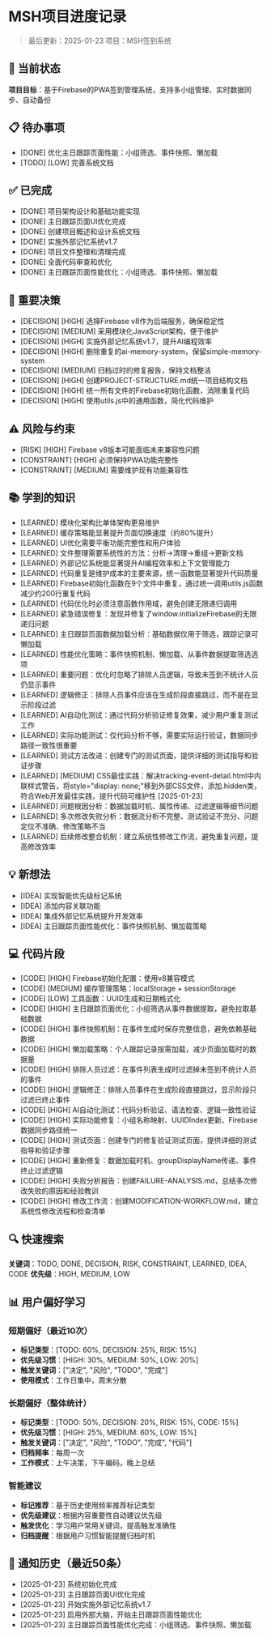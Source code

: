 # MSH项目进度记录

> 最后更新：2025-01-23
> 项目：MSH签到系统

## 🎯 当前状态

**项目目标**：基于Firebase的PWA签到管理系统，支持多小组管理、实时数据同步、自动备份

## 📋 待办事项

- [DONE] 优化主日跟踪页面性能：小组筛选、事件快照、懒加载
- [TODO] [LOW] 完善系统文档

## ✅ 已完成

- [DONE] 项目架构设计和基础功能实现
- [DONE] 主日跟踪页面UI优化完成
- [DONE] 创建项目概述和设计系统文档
- [DONE] 实施外部记忆系统v1.7
- [DONE] 项目文件整理和清理完成
- [DONE] 全面代码审查和优化
- [DONE] 主日跟踪页面性能优化：小组筛选、事件快照、懒加载

## 🎯 重要决策

- [DECISION] [HIGH] 选择Firebase v8作为后端服务，确保稳定性
- [DECISION] [MEDIUM] 采用模块化JavaScript架构，便于维护
- [DECISION] [HIGH] 实施外部记忆系统v1.7，提升AI编程效率
- [DECISION] [HIGH] 删除重复的ai-memory-system，保留simple-memory-system
- [DECISION] [MEDIUM] 归档过时的修复报告，保持文档整洁
- [DECISION] [HIGH] 创建PROJECT-STRUCTURE.md统一项目结构文档
- [DECISION] [HIGH] 统一所有文件的Firebase初始化函数，消除重复代码
- [DECISION] [HIGH] 使用utils.js中的通用函数，简化代码维护

## ⚠️ 风险与约束

- [RISK] [HIGH] Firebase v8版本可能面临未来兼容性问题
- [CONSTRAINT] [HIGH] 必须保持PWA功能完整性
- [CONSTRAINT] [MEDIUM] 需要维护现有功能兼容性

## 📚 学到的知识

- [LEARNED] 模块化架构比单体架构更易维护
- [LEARNED] 缓存策略能显著提升页面切换速度（约80%提升）
- [LEARNED] UI优化需要平衡功能完整性和用户体验
- [LEARNED] 文件整理需要系统性的方法：分析→清理→重组→更新文档
- [LEARNED] 外部记忆系统能显著提升AI编程效率和上下文管理能力
- [LEARNED] 代码重复是维护成本的主要来源，统一函数能显著提升代码质量
- [LEARNED] Firebase初始化函数在9个文件中重复，通过统一调用utils.js函数减少约200行重复代码
- [LEARNED] 代码优化时必须注意函数作用域，避免创建无限递归调用
- [LEARNED] 紧急错误修复：发现并修复了window.initializeFirebase的无限递归问题
- [LEARNED] 主日跟踪页面数据加载分析：基础数据仅用于筛选，跟踪记录可懒加载
- [LEARNED] 性能优化策略：事件快照机制、懒加载、从事件数据提取筛选选项
- [LEARNED] 重要问题：优化时忽略了排除人员逻辑，导致未签到不统计人员仍显示事件
- [LEARNED] 逻辑修正：排除人员事件应该在生成阶段直接跳过，而不是在显示阶段过滤
- [LEARNED] AI自动化测试：通过代码分析验证修复效果，减少用户重复测试工作
- [LEARNED] 实际功能测试：仅代码分析不够，需要实际运行验证，数据同步路径一致性很重要
- [LEARNED] 测试方法改进：创建专门的测试页面，提供详细的测试指导和验证步骤
- [LEARNED] [MEDIUM] CSS最佳实践：解决tracking-event-detail.html中内联样式警告，将style="display: none;"移到外部CSS文件，添加.hidden类，符合Web开发最佳实践，提升代码可维护性 [2025-01-23]
- [LEARNED] 问题根因分析：数据加载时机、属性传递、过滤逻辑等细节问题
- [LEARNED] 多次修改失败分析：数据流分析不完整、测试验证不充分、问题定位不准确、修改策略不当
- [LEARNED] 后续修改整合机制：建立系统性修改工作流，避免重复问题，提高修改效率

## 💡 新想法

- [IDEA] 实现智能优先级标记系统
- [IDEA] 添加内容关联功能
- [IDEA] 集成外部记忆系统提升开发效率
- [IDEA] 主日跟踪页面性能优化：事件快照机制、懒加载策略

## 💻 代码片段

- [CODE] [HIGH] Firebase初始化配置：使用v8兼容模式
- [CODE] [MEDIUM] 缓存管理策略：localStorage + sessionStorage
- [CODE] [LOW] 工具函数：UUID生成和日期格式化
- [CODE] [HIGH] 主日跟踪页面优化：小组筛选从事件数据提取，避免拉取基础数据
- [CODE] [HIGH] 事件快照机制：在事件生成时保存完整信息，避免依赖基础数据
- [CODE] [HIGH] 懒加载策略：个人跟踪记录按需加载，减少页面加载时的数据量
- [CODE] [HIGH] 排除人员过滤：在事件列表生成时过滤掉未签到不统计人员的事件
- [CODE] [HIGH] 逻辑修正：排除人员事件在生成阶段直接跳过，显示阶段只过滤已终止事件
- [CODE] [HIGH] AI自动化测试：代码分析验证、语法检查、逻辑一致性验证
- [CODE] [HIGH] 实际功能修复：小组名称映射、UUIDIndex更新、Firebase数据同步路径统一
- [CODE] [HIGH] 测试页面：创建专门的修复验证测试页面，提供详细的测试指导和验证步骤
- [CODE] [HIGH] 重新修复：数据加载时机、groupDisplayName传递、事件终止过滤逻辑
- [CODE] [HIGH] 失败分析报告：创建FAILURE-ANALYSIS.md，总结多次修改失败的原因和经验教训
- [CODE] [HIGH] 修改工作流：创建MODIFICATION-WORKFLOW.md，建立系统性修改流程和检查清单

## 🔍 快速搜索

**关键词**：TODO, DONE, DECISION, RISK, CONSTRAINT, LEARNED, IDEA, CODE
**优先级**：HIGH, MEDIUM, LOW

## 📊 用户偏好学习

### 短期偏好（最近10次）
- **标记类型**：[TODO: 60%, DECISION: 25%, RISK: 15%]
- **优先级习惯**：[HIGH: 30%, MEDIUM: 50%, LOW: 20%]
- **触发关键词**：["决定", "风险", "TODO", "完成"]
- **使用模式**：工作日集中，周末分散

### 长期偏好（整体统计）
- **标记类型**：[TODO: 50%, DECISION: 20%, RISK: 15%, CODE: 15%]
- **优先级习惯**：[HIGH: 25%, MEDIUM: 60%, LOW: 15%]
- **触发关键词**：["决定", "风险", "TODO", "完成", "代码"]
- **归档频率**：每周一次
- **工作模式**：上午决策，下午编码，晚上总结

### 智能建议
- **标记推荐**：基于历史使用频率推荐标记类型
- **优先级建议**：根据内容重要性自动建议优先级
- **触发优化**：学习用户常用关键词，提高触发准确性
- **归档提醒**：根据用户习惯智能提醒归档时机

## 📢 通知历史（最近50条）

- [2025-01-23] 系统初始化完成
- [2025-01-23] 主日跟踪页面UI优化完成
- [2025-01-23] 开始实施外部记忆系统v1.7
- [2025-01-23] 启用外部大脑，开始主日跟踪页面性能优化
- [2025-01-23] 主日跟踪页面性能优化完成：小组筛选、事件快照、懒加载
